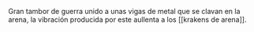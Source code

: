 Gran tambor de guerra unido a unas vigas de metal que se clavan en la arena, la vibración producida por este aullenta a los [[krakens de arena]].